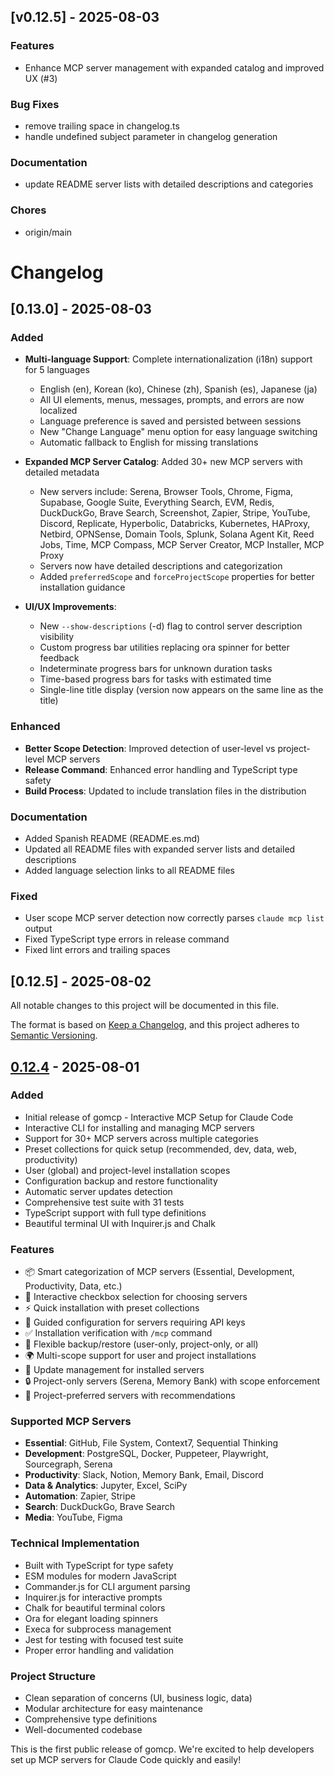 ## [v0.12.5] - 2025-08-03

### Features

- Enhance MCP server management with expanded catalog and improved UX (#3)

### Bug Fixes

- remove trailing space in changelog.ts
- handle undefined subject parameter in changelog generation

### Documentation

- update README server lists with detailed descriptions and categories

### Chores

- origin/main



# Changelog

## [0.13.0] - 2025-08-03

### Added
- **Multi-language Support**: Complete internationalization (i18n) support for 5 languages
  - English (en), Korean (ko), Chinese (zh), Spanish (es), Japanese (ja)
  - All UI elements, menus, messages, prompts, and errors are now localized
  - Language preference is saved and persisted between sessions
  - New \"Change Language\" menu option for easy language switching
  - Automatic fallback to English for missing translations

- **Expanded MCP Server Catalog**: Added 30+ new MCP servers with detailed metadata
  - New servers include: Serena, Browser Tools, Chrome, Figma, Supabase, Google Suite, Everything Search, EVM, Redis, DuckDuckGo, Brave Search, Screenshot, Zapier, Stripe, YouTube, Discord, Replicate, Hyperbolic, Databricks, Kubernetes, HAProxy, Netbird, OPNSense, Domain Tools, Splunk, Solana Agent Kit, Reed Jobs, Time, MCP Compass, MCP Server Creator, MCP Installer, MCP Proxy
  - Servers now have detailed descriptions and categorization
  - Added `preferredScope` and `forceProjectScope` properties for better installation guidance

- **UI/UX Improvements**:
  - New `--show-descriptions` (-d) flag to control server description visibility
  - Custom progress bar utilities replacing ora spinner for better feedback
  - Indeterminate progress bars for unknown duration tasks
  - Time-based progress bars for tasks with estimated time
  - Single-line title display (version now appears on the same line as the title)

### Enhanced
- **Better Scope Detection**: Improved detection of user-level vs project-level MCP servers
- **Release Command**: Enhanced error handling and TypeScript type safety
- **Build Process**: Updated to include translation files in the distribution

### Documentation
- Added Spanish README (README.es.md)
- Updated all README files with expanded server lists and detailed descriptions
- Added language selection links to all README files

### Fixed
- User scope MCP server detection now correctly parses `claude mcp list` output
- Fixed TypeScript type errors in release command
- Fixed lint errors and trailing spaces

## [0.12.5] - 2025-08-02


All notable changes to this project will be documented in this file.

The format is based on [Keep a Changelog](https://keepachangelog.com/en/1.0.0/),
and this project adheres to [Semantic Versioning](https://semver.org/spec/v2.0.0.html).

## [0.12.4] - 2025-08-01

### Added
- Initial release of gomcp - Interactive MCP Setup for Claude Code
- Interactive CLI for installing and managing MCP servers
- Support for 30+ MCP servers across multiple categories
- Preset collections for quick setup (recommended, dev, data, web, productivity)
- User (global) and project-level installation scopes
- Configuration backup and restore functionality
- Automatic server updates detection
- Comprehensive test suite with 31 tests
- TypeScript support with full type definitions
- Beautiful terminal UI with Inquirer.js and Chalk

### Features
- 📦 Smart categorization of MCP servers (Essential, Development, Productivity, Data, etc.)
- 🎯 Interactive checkbox selection for choosing servers
- ⚡ Quick installation with preset collections
- 🔧 Guided configuration for servers requiring API keys
- ✅ Installation verification with `/mcp` command
- 💾 Flexible backup/restore (user-only, project-only, or all)
- 🌍 Multi-scope support for user and project installations
- 🔄 Update management for installed servers
- 🔒 Project-only servers (Serena, Memory Bank) with scope enforcement
- 📁 Project-preferred servers with recommendations

### Supported MCP Servers
- **Essential**: GitHub, File System, Context7, Sequential Thinking
- **Development**: PostgreSQL, Docker, Puppeteer, Playwright, Sourcegraph, Serena
- **Productivity**: Slack, Notion, Memory Bank, Email, Discord
- **Data & Analytics**: Jupyter, Excel, SciPy
- **Automation**: Zapier, Stripe
- **Search**: DuckDuckGo, Brave Search
- **Media**: YouTube, Figma

### Technical Implementation
- Built with TypeScript for type safety
- ESM modules for modern JavaScript
- Commander.js for CLI argument parsing
- Inquirer.js for interactive prompts
- Chalk for beautiful terminal colors
- Ora for elegant loading spinners
- Execa for subprocess management
- Jest for testing with focused test suite
- Proper error handling and validation

### Project Structure
- Clean separation of concerns (UI, business logic, data)
- Modular architecture for easy maintenance
- Comprehensive type definitions
- Well-documented codebase

This is the first public release of gomcp. We're excited to help developers set up MCP servers for Claude Code quickly and easily!

[0.12.4]: https://github.com/coolwithyou/gomcp/releases/tag/v0.12.4